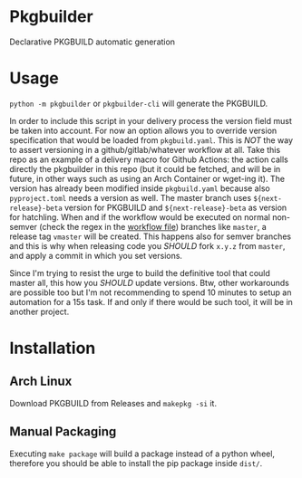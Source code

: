 # Pkgbuilder

Declarative PKGBUILD automatic generation

# Usage

`python -m pkgbuilder` or `pkgbuilder-cli` will generate the PKGBUILD.

In order to include this script in your delivery process the version field must be taken into account. For now an option allows you to override version specification that would be loaded from `pkgbuild.yaml`. This is *NOT* the way to assert versioning in a github/gitlab/whatever workflow at all.
Take this repo as an example of a delivery macro for Github Actions: the action calls directly the pkgbuilder in this repo (but it could be fetched, and will be in future, in other ways such as using an Arch Container or wget-ing it). The version has already been modified inside `pkgbuild.yaml` because also `pyproject.toml` needs a version as well.
The master branch uses `${next-release}-beta` version for PKGBUILD and `${next-release}-beta` as version for hatchling. When and if the workflow would be executed on normal non-semver (check the regex in the [workflow file](.github/workflows/release.yml)) branches like `master`, a release tag `vmaster` will be created. This happens also for semver branches and this is why when releasing code you *SHOULD* fork `x.y.z` from `master`, and apply a commit in which you set versions.

Since I'm trying to resist the urge to build the definitive tool that could master all, this how you *SHOULD* update versions. Btw, other workarounds are possible too but I'm not recommending to spend 10 minutes to setup an automation for a 15s task.
If and only if there would be such tool, it will be in another project.

# Installation

## Arch Linux

Download PKGBUILD from Releases and `makepkg -si` it.

## Manual Packaging

Executing `make package` will build a package instead of a python wheel, therefore you should be able to install the pip package inside `dist/`.
